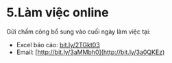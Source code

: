 # 5.Làm việc online

Gửi chấm công bổ sung vào cuối ngày làm việc tại:

* Excel báo cáo: [bit.ly/2TGkt03](http://bit.ly/2TGkt03)
* Email: [http://bit.ly/3aMMbh0](http://bit.ly/3a0QKEz)

